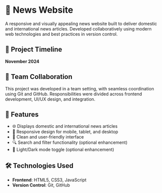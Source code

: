 # 📰 News Website

A responsive and visually appealing news website built to deliver domestic and international news articles. Developed collaboratively using modern web technologies and best practices in version control.

## 📅 Project Timeline
**November 2024**

## 👥 Team Collaboration
This project was developed in a team setting, with seamless coordination using Git and GitHub. Responsibilities were divided across frontend development, UI/UX design, and integration.

## 🚀 Features

- 🌐 Displays domestic and international news articles
- 📱 Responsive design for mobile, tablet, and desktop
- 🎨 Clean and user-friendly interface
- 🔍 Search and filter functionality (optional enhancement)
- 🌙 Light/Dark mode toggle (optional enhancement)

## 🛠️ Technologies Used

- **Frontend**: HTML5, CSS3, JavaScript
- **Version Control**: Git, GitHub





